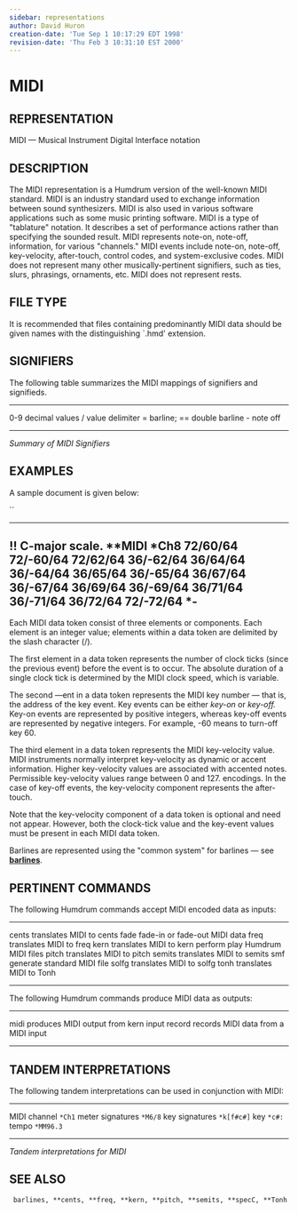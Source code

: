 ```yaml
---
sidebar: representations
author: David Huron
creation-date: 'Tue Sep 1 10:17:29 EDT 1998'
revision-date: 'Thu Feb 3 10:31:10 EST 2000'
---
```



MIDI
===============================

## REPRESENTATION ##

<span class="rep">MIDI</span> &mdash; Musical Instrument Digital Interface notation

## DESCRIPTION ##

The <span class="rep">MIDI</span> representation is a Humdrum version of the well-known
MIDI standard. MIDI is an industry standard used to exchange
information between sound synthesizers. MIDI is also used in various
software applications such as some music printing software. MIDI is a
type of \"tablature\" notation. It describes a set of performance
actions rather than specifying the sounded result. MIDI represents
note-on, note-off, information, for various \"channels.\" MIDI events
include note-on, note-off, key-velocity, after-touch, control codes,
and system-exclusive codes. MIDI does not represent many other
musically-pertinent signifiers, such as ties, slurs, phrasings,
ornaments, etc. MIDI does not represent rests.

## FILE TYPE ##

It is recommended that files containing predominantly <span class="rep">MIDI</span> data
should be given names with the distinguishing \`.hmd\' extension.

## SIGNIFIERS ##

The following table summarizes the <span class="rep">MIDI</span> mappings of signifiers
and signifieds.

----- ----------------------------
0-9   decimal values
/     value delimiter
=     barline; == double barline
\-    note off
----- ----------------------------

*Summary of <span class="rep">MIDI</span> Signifiers*

## EXAMPLES ##

A sample document is given below:

``

--------------------
!! C-major scale.
\*\*MIDI
\*Ch8
72/60/64
72/-60/64 72/62/64
36/-62/64 36/64/64
36/-64/64 36/65/64
36/-65/64 36/67/64
36/-67/64 36/69/64
36/-69/64 36/71/64
36/-71/64 36/72/64
72/-72/64
\*-
--------------------

Each <span class="rep">MIDI</span> data token consist of three elements or components.
Each element is an integer value; elements within a data token are
delimited by the slash character (/).

The first element in a data token represents the number of clock ticks
(since the previous event) before the event is to occur. The absolute
duration of a single clock tick is determined by the MIDI clock speed,
which is variable.

The second &mdash;ent in a data token represents the MIDI key number &mdash;
that is, the address of the key event. Key events can be either
*key-on* or *key-off.* Key-on events are represented by positive
integers, whereas key-off events are represented by negative integers.
For example, -60 means to turn-off key 60.

The third element in a data token represents the MIDI key-velocity
value. MIDI instruments normally interpret key-velocity as dynamic or
accent information. Higher key-velocity values are associated with
accented notes. Permissible key-velocity values range between 0 and
127. encodings. In the case of key-off events, the key-velocity
component represents the after-touch.

Note that the key-velocity component of a data token is optional and
need not appear. However, both the clock-tick value and the key-event
values must be present in each <span class="rep">MIDI</span> data token.

Barlines are represented using the \"common system\" for barlines &mdash;
see [**barlines**](barlines.rep.html).

## PERTINENT COMMANDS ##

The following Humdrum commands accept <span class="rep">MIDI</span> encoded data as
inputs:

-- ----------------------------------------- -------------------------------------------
<span class="tool">cents</span>       translates <span class="rep">MIDI</span> to <span class="rep">cents</span>
<span class="tool">fade</span>         fade-in or fade-out <span class="rep">MIDI</span> data
<span class="tool">freq</span>         translates <span class="rep">MIDI</span> to <span class="rep">freq</span>
<span class="tool">kern</span>         translates <span class="rep">MIDI</span> to <span class="rep">kern</span>
<span class="tool">perform</span>   play Humdrum <span class="rep">MIDI</span> files
<span class="tool">pitch</span>       translates <span class="rep">MIDI</span> to <span class="rep">pitch</span>
<span class="tool">semits</span>     translates <span class="rep">MIDI</span> to <span class="rep">semits</span>
<span class="tool">smf</span>           generate standard MIDI file
<span class="tool">solfg</span>       translates <span class="rep">MIDI</span> to <span class="rep">solfg</span>
<span class="tool">tonh</span>         translates <span class="rep">MIDI</span> to <span class="rep">Tonh</span>
-- ----------------------------------------- -------------------------------------------

The following Humdrum commands produce <span class="rep">MIDI</span> data as outputs:

-- --------------------------------------- ------------------------------------------------------
<span class="tool">midi</span>       produces <span class="rep">MIDI</span> output from <span class="rep">kern</span> input
<span class="tool">record</span>   records <span class="rep">MIDI</span> data from a MIDI input
-- --------------------------------------- ------------------------------------------------------

## TANDEM INTERPRETATIONS ##

The following tandem interpretations can be used in conjunction with
<span class="rep">MIDI</span>:

------------------ ------------
MIDI channel       `*Ch1`
meter signatures   `*M6/8`
key signatures     `*k[f#c#]`
key                `*c#:`
tempo              `*MM96.3`
------------------ ------------

*Tandem interpretations for <span class="rep">MIDI</span>*

## SEE ALSO ##

` barlines, **cents, **freq, **kern, **pitch, **semits, **specC, **Tonh`

